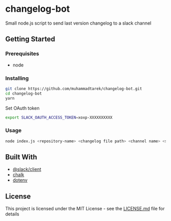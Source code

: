 # changelog-bot

Small node.js script to send last version changelog to a slack channel

## Getting Started

### Prerequisites

* node

### Installing

```bash
git clone https://github.com/muhammadtarek/changelog-bot.git
cd changelog-bot
yarn
```

Set OAuth token

```bash
export SLACK_OAUTH_ACCESS_TOKEN=xoxp-XXXXXXXXXX
```

### Usage

```bash
node index.js <repository-name> <changelog file path> <channel name> <slack OAuth token [optional]>
```

## Built With

* [@slack/client](https://github.com/slackapi/node-slack-sdk/)
* [chalk](https://github.com/chalk/chalk/)
* [dotenv](https://github.com/motdotla/dotenv/)

## License

This project is licensed under the MIT License - see the [LICENSE.md](LICENSE.md) file for details
